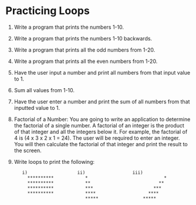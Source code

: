 # Practicing Loops
1. Write a program that prints the numbers 1-10.
2. Write a program that prints the numbers 1-10 backwards.
3. Write a program that prints all the odd numbers from 1-20.
4. Write a program that prints all the even numbers from 1-20.
5. Have the user input a number and print all numbers from that input value to 1.
6. Sum all values from 1-10.
7. Have the user enter a number and print the sum of all numbers from that inputted value to 1.
8. Factorial of a Number: 
   You are going to write an application to determine the factorial of a single number.
   A factorial of an integer is the product of that integer and all the integers below it. For example, the factorial of 4 is (4 x 3 x 2 x 1 = 24).
   The user will be required to enter an integer.
   You will then calculate the factorial of that integer and print the result to the screen.

9. Write loops to print the following: 

          i)                   ii)                  iii)
            **********            *                             *
            **********            **                          **
            **********            ***                       ***
            **********            ****                    ****
                                  *****                 *****
